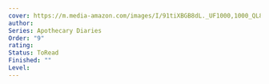 ```yaml
---
cover: https://m.media-amazon.com/images/I/91tiXBGB8dL._UF1000,1000_QL80_.jpg
author: 
Series: Apothecary Diaries
Order: "9"
rating: 
Status: ToRead
Finished: ""
Level:
---
```








